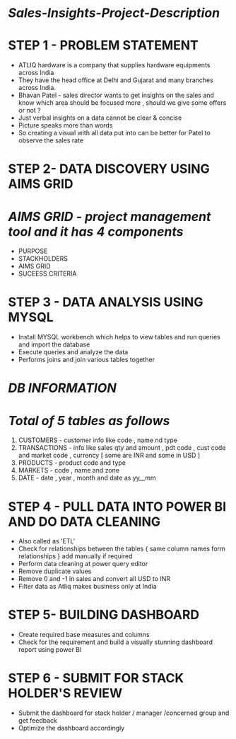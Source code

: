 # *Sales-Insights-Project-Description*

# STEP 1 - PROBLEM STATEMENT 
* ATLIQ hardware is a company that supplies hardware equipments across India
* They have the head office at Delhi and Gujarat and many branches across India.
* Bhavan Patel - sales director wants to get insights on the sales and know which area should be focused more , should we give some offers or not ? 
* Just verbal insights on a data cannot be clear & concise
* Picture speaks more than words 
* So creating a visual with all data put into can be better for Patel to observe the sales rate

# STEP 2- DATA DISCOVERY USING AIMS GRID 
# *AIMS GRID - project management tool and it has 4 components*
* PURPOSE
* STACKHOLDERS
* AIMS GRID
* SUCEESS CRITERIA

# STEP 3 - DATA ANALYSIS USING MYSQL 
* Install MYSQL workbench  which helps to view tables and run queries  and import the database 
* Execute queries and analyze the data 
* Performs joins and join various tables together
# *DB INFORMATION*
# *Total of 5 tables as follows*
1. CUSTOMERS - customer  info like code , name nd type
2. TRANSACTIONS - info like sales qty and amount  , pdt code , cust code and market code  , currency [ some are INR and some in USD ]
3. PRODUCTS - product code and type 
4. MARKETS - code , name and zone 
5. DATE - date , year , month and date as yy__mm

# STEP 4 - PULL DATA INTO POWER BI AND DO DATA CLEANING
* Also called as 'ETL'
* Check for relationships between the tables { same column names form relationships } add manually if required 
* Perform data cleaning at power query editor
* Remove duplicate values 
* Remove 0 and -1 in sales  and convert all USD to INR
* Filter data as Atliq makes business only at India

# STEP 5- BUILDING DASHBOARD
* Create required base measures and columns
* Check for the requirement and build a visually stunning dashboard report using power BI

# STEP 6 - SUBMIT FOR STACK HOLDER'S REVIEW 
* Submit the dashboard for stack holder /  manager /concerned group and get feedback
* Optimize the dashboard accordingly 
